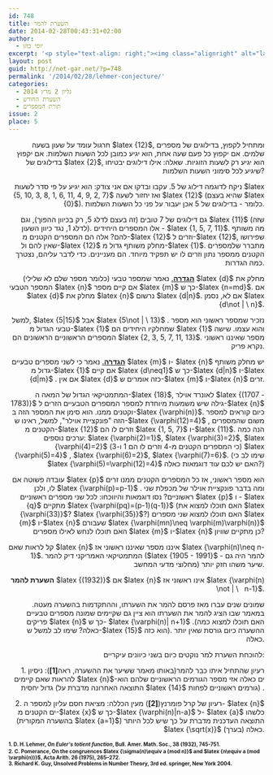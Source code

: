 ```yaml
---
id: 748
title: השערת להמר
date: 2014-02-28T00:43:31+02:00
author:
  - יוסי כהן
excerpt: '<p style="text-align: right;"><img class="alignright" alt="lao" src="http://net-gar.net/wp-content/uploads/2014/02/lao-150x150.jpg" width="87" height="87" />חרגול עומד על שעון בשעה 12, ומתחיל לקפוץ, בדילוגים של מספרים שלמים. אם יקפוץ כל פעם שעה אחת, הוא יגיע כמובן לכל השעות השלמות. אם יקפוץ בדילוגים של 2, הוא יגיע רק לשעות הזוגיות. שאלה: אילו דילוגים יבטיחו שיגיע לכל סימוני השעות השלמות?</p>'
layout: post
guid: http://net-gar.net/?p=748
permalink: '/2014/02/28/lehmer-conjecture/'
categories:
  - גליון 2 מרץ 2014
  - השערת החודש
  - תורת המספרים
issue: 2
place: 5
---
```

<p style="text-align: right;">
  חרגול עומד על שעון בשעה $latex {12}$, ומתחיל לקפוץ, בדילוגים של מספרים שלמים. אם יקפוץ כל פעם שעה אחת, הוא יגיע כמובן לכל השעות השלמות. אם יקפוץ בדילוגים של $latex {2}$, הוא יגיע רק לשעות הזוגיות. שאלה: אילו דילוגים יבטיחו שיגיע לכל סימוני השעות השלמות?
</p>

<p style="text-align: right;">
  ניקח לדוגמה דילוג של 5. עקבו ובדקו אם אני צודק: הוא יגיע על פי סדר לשעות $latex {5, 10, 3, 8, 1, 6, 11, 4, 9, 2, 7}$ ואז יחזור לשעה $latex {12}$ (שהיא בעצם $latex {0}$). כלומר - בדילוגים של 5 אכן יעבור על פני כל השעות השלמות.
</p>

<p style="text-align: right;">
  גם דילוגים של 7 טובים (זה בעצם לדלג 5, רק בכיוון ההפוך), וגם $latex {11}$ (שזה לדלג 1, נגד כיוון השעון). אלו המספרים היחידים - $latex {1, 5, 7, 11}$. מה משותף להם? אלה הם המספרים הקטנים מ-$latex {12}$ וזרים ל-$latex {12}$, שפירושו שאין להם ול-$latex {12}$ מחלק משותף גדול מ-$latex {1}$. מתברר שלמספרים הקטנים ממספר נתון וזרים לו יש תפקיד מיוחד. הם מעניינים. כדי לדבר עליהם, נצטרך כמה הגדרות.
</p>

<p style="text-align: right;">
  <span style="text-decoration: underline;"><b>הגדרה</b>.</span> נאמר שמספר טבעי (כלומר מספר שלם לא שלילי) $latex {d}$ מחלק את המספר הטבעי $latex {n}$ אם קיים מספר $latex {m}$ כך ש-$latex {n=md}$. אם $latex {d}$ מחלק את $latex {n}$ נרשום $latex {d|n}$. אם לא, נסמן $latex {d\not | \ n}$.
</p>

<p style="text-align: right;">
  למשל, $latex {5|15}$ אבל $latex {5\not | \ 13}$ . נזכיר שמספר ראשוני הוא מספר טבעי הגדול מ-$latex {1}$ שמחלקיו היחידים הם $latex {1}$ והוא עצמו. שישה המספרים הראשוניים הראשונים הם $latex {2, 3, 5, 7, 11, 13}$. מספר שאיננו ראשוני נקרא פריק.
</p>

<p style="text-align: right;">
  <span style="text-decoration: underline;"><b>הגדרה</b>.</span> נאמר כי לשני מספרים טבעיים $latex {m}$ ו- $latex {n}$ יש מחלק משותף גדול מ-$latex {1}$ אם קיים $latex {d\neq1}$ כך ש-$latex {d|n}$ ו-$latex {d|m}$ . אם אין $latex {d}$ כזה אומרים ש-$latex {m}$ ו-$latex {n}$ זרים.
</p>

<p style="text-align: right;">
  המתמטיקאי הגדול של המאה ה-$latex {18}$, לאונרד אוילר $latex {(1707 - 1783)}$ גילה שיש משמעות מיוחדת למספר המספרים הטבעיים הזרים ל-$latex {n}$ וקטנים ממנו. הוא סימן את המספר הזה ב-$latex {\varphi(n)}$. כיום קוראים למספר הזה "פונקציית אוילר", למשל, ראינו ש-$latex {\varphi(12)=4}$ , משום שהמספרים הקטנים מ-$latex {12}$ וזרים לו הם $latex {1, 5, 7}$ ו-$latex {11}$. הנה כמה ערכים נוספים: $latex {\varphi(2)=1}$, $latex {\varphi(3)=2}$, $latex {\varphi(4)=2}$ (כי המספרים הקטנים מ-4 וזרים לו הם 1 ו-3) $latex {\varphi(5)=4}$ , $latex {\varphi(6)=2}$, $latex {\varphi(7)=6}$. (שימו לב כי $latex {\varphi(5)=\varphi(12)=4}$ האם יש לכם עוד דוגמאות כאלה?)
</p>

<p style="text-align: right;">
  עובדה פשוטה אם $latex {p}$ הוא מספר ראשוני, אז כל המספרים הקטנים ממנו זרים לו, ולכן $latex {\varphi(p)=p-1}$ . ומה בדבר פונקציית אוילר של מכפלת שני ראשוניים? נסו דוגמאות והיווכחו: לכל שני מספרים ראשוניים $latex {p}$ ו - $latex {q}$ מתקיים $latex {\varphi(pq)=(p-1)(q-1)}$ (האם תוכלו למצוא את $latex {\varphi(33)}$? $latex {\varphi(35)}$?) האם תוכלו למצוא שני מספרים $latex {m}$ ו-$latex {n}$ שעבורם $latex {\varphi(mn)\neq \varphi(m)\varphi(n)}$ האם תוכלו לנחש לאילו מספרים $latex {m}$ ו-$latex {n}$ כן מתקיים שוויון?
</p>

<p style="text-align: right;">
  קל לראות שאם $latex {n}$ איננו מספר שאיננו ראשוני אז $latex {\varphi(n)\neq n-1}$. המתמטיקאי האמריקני דיק להמר ($latex {1905 - 1991}$ - להמר היה גם מחלוצי מדעי המחשב) שיער משהו חזק יותר.
</p>

<p style="text-align: right;">
  <b>השערת להמר</b> $latex {(1932)}$ אם $latex {n}$ אינו ראשוני אז $latex {\varphi(n) \not | \   n-1}$.
</p>

<p style="text-align: right;">
  שמונים שנים עברו מאז פרסם להמר את השערתו, וההתקדמות בהשערה מעטה. במאמר שבו הציג להמר את השערתו הוא ציין גם שקיימים שמונה מספרים טבעיים פריקים $latex {n}$ כך ש- $latex {\varphi(n)| n+1}$ .(האם תוכלו למצוא כמה כאלה? שימו לב למשל ש-$latex {15}$ הוא כזה). ההשערה כיום גורסת שאין יותר כאלה.
</p>

<p style="text-align: right;">
  להוכחת השערת למר נוקטים כיום בשני כיוונים עיקריים:
</p>

<p style="text-align: right;">
  1. רעיון שהתחיל איתו כבר להמר(באותו מאמר ששיער את ההשערה, ראה<strong>[1]</strong>): ניסיון להראות שאם קיימים $latex {n}$-ים כאלה אזי מספר הגורמים הראשוניים שלהם הוא גדול יחסית (התוצאה האחרונה מדברת על $latex {14}$ גורמים ראשוניים לפחות) .
</p>

<p style="text-align: right;">
  2. רעיון של קרל פומרנץ(<strong>[2]</strong>) מעין הכללה: מציאת חסם עליון למספר ה- $latex {n}$ ים הקטנים מ-$latex {x}$ כך ש-$latex {\varphi(n)|n-a}$ ל- $latex {a}$ כלשהו (בהשערה המקורית $latex {a=1}$) התוצאה העדכנית מדברת על כך שיש לכל היותר $latex {\sqrt(x)}$ (בערך) כאלה.
</p>

<p style="text-align: left; direction: ltr;">
  <span style="font-size: 10px;"><b style="line-height: 1.5em;">1. D. H. Lehmer, <i>On Euler's totient function</i>, Bull. Amer. Math. Soc., 38 (1932), 745-751.</b></span><br /> <span style="font-size: 10px;"><b>2. C. Pomerance, On the congruences $latex {\sigma(n)\equiv a (mod n)}$ and $latex {n\equiv a (mod \varphi(n))}$, Acta Arith. 26 (1975), 265–272.</b></span><br /> <span style="font-size: 10px;"><b>3. Richard K. Guy, Unsolved Problems in Number Theory, 3rd ed. springer, New York 2004.</b></span>
</p>